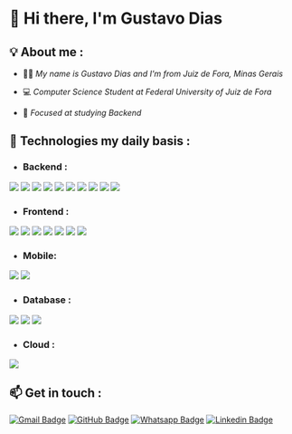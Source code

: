 # 👋 **Hi there, I'm Gustavo Dias**

## 💡 About me :
 - 👨‍💻 *My name is Gustavo Dias and I'm from Juiz de Fora, Minas Gerais* 

 - 💻 *Computer Science Student at Federal University of Juiz de Fora* 
  
 - 🚀 *Focused at studying Backend*

## 🔮 Technologies my daily basis : 

- ### Backend :

<div text-align="justify">  
<img src="https://img.shields.io/badge/Node%20js-20232A?style=for-the-badge&logo=nodedotjs&logoColor=61DAFB" />
<img src="https://img.shields.io/badge/nestjs-20232A?style=for-the-badge&logo=nestjs&logoColor=61DAFB" />
<img src="https://img.shields.io/badge/Elixir-20232A?style=for-the-badge&logo=elixir&logoColor=61DAFB" />
<img src="https://img.shields.io/badge/Python-20232A?style=for-the-badge&logo=python&logoColor=61DAFB" />
<img src="https://img.shields.io/badge/GraphQl-20232A?style=for-the-badge&logo=graphql&logoColor=61DAFB" />
<img src="https://img.shields.io/badge/Express%20js-20232A?style=for-the-badge&logo=express&logoColor=61DAFB"/>
<img src="https://img.shields.io/badge/fastify-20232A?style=for-the-badge&logo=fastify&logoColor=61DAFB"/> 
<img src="https://img.shields.io/badge/Jest-20232A?style=for-the-badge&logo=jest&logoColor=61DAFB"/>
<img src="https://img.shields.io/badge/Prisma-20232A?style=for-the-badge&logo=Prisma&logoColor=61DAFB"/>
<img src="https://img.shields.io/badge/Docker-20232A?style=for-the-badge&logo=docker&logoColor=61DAFB"/>
</div>
 
- ### Frontend :

<div text-align="justify">  
<img src="https://img.shields.io/badge/JavaScript-20232A?style=for-the-badge&logo=javascript&logoColor=61DAFB" />
<img src="https://img.shields.io/badge/TypeScript-20232A?style=for-the-badge&logo=typescript&logoColor=61DAFB" />
<img src="https://img.shields.io/badge/Tailwind_CSS-20232A?style=for-the-badge&logo=tailwind-css&logoColor=61DAFB" />
<img src="https://img.shields.io/badge/React-20232A?style=for-the-badge&logo=react&logoColor=61DAFB" />
<img src="https://img.shields.io/badge/next%20js-20232A?style=for-the-badge&logo=nextdotjs&logoColor=61DAFB" />
<img src="https://img.shields.io/badge/Sass-20232A?style=for-the-badge&logo=sass&logoColor=61DAFB" />
<img src="https://img.shields.io/badge/styled--components-20232A?style=for-the-badge&logo=styled-components&logoColor=61DAFB" />
</div>

- ### Mobile:
<div text-align="justify">
<img src="https://img.shields.io/badge/React-20232A?style=for-the-badge&logo=react&logoColor=61DAFB" />
<img src="https://img.shields.io/badge/Expo-20232A?style=for-the-badge&logo=expo&logoColor=61DAFB" />
</div>

- ### Database :

<div text-align="justify">
<img src="https://img.shields.io/badge/PostgreSQL-20232A?style=for-the-badge&logo=postgresql&logoColor=61DAFB" />
<img src="https://img.shields.io/badge/MongoDB-20232A?style=for-the-badge&logo=mongodb&logoColor=61DAFB" />
<img src="https://img.shields.io/badge/redis-20232A?&style=for-the-badge&logo=redis&logoColor=61DAFB"/>
</div>

- ### Cloud :
<img src="https://img.shields.io/badge/Amazon AWS-20232A?style=for-the-badge&logo=amazonaws&logoColor=61DAFB" />

## :mailbox: Get in touch :	
 
[![Gmail Badge](https://img.shields.io/badge/Gmail-20232A?style=for-the-badge&logo=gmail&logoColor=61DAFB)](mailto:gustavodiasa2121@gmail.com) [![GitHub Badge](https://img.shields.io/badge/GitHub-20232A?style=for-the-badge&logo=github&logoColor=61DAFB)](https://github.com/charmingruby)   [![Whatsapp Badge](https://img.shields.io/badge/WhatsApp-20232A?style=for-the-badge&logo=whatsapp&logoColor=61DAFB)](https://api.whatsapp.com/send?phone=5532991100990) 
[![Linkedin Badge](https://img.shields.io/badge/LinkedIn-20232A?style=for-the-badge&logo=linkedin&logoColor=61DAFB)](https://www.linkedin.com/in/gustavo-dias21)
